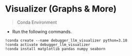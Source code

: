 # Visualizer (Graphs & More)

> Conda Environment

- Run the following commands.
```
!conda create --name debugger_llm_visualizer python=3.10
!conda activate debugger_llm_visualizer
!conda install matplotlib pandas numpy seaborn
```

